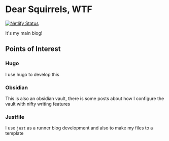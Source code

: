 # Dear Squirrels, WTF

[![Netlify Status](https://api.netlify.com/api/v1/badges/2697be4d-8ffe-444a-b2d7-e7508684e728/deploy-status)](https://app.netlify.com/sites/goofy-pare-d8f823/deploys)

It's my main blog!

## Points of Interest

### Hugo

I use hugo to develop this

### Obsidian

This is also an obsidian vault, there is some posts about how I configure the vault with nifty writing features

### Justfile

I use `just` as a runner blog development and also to make my files to a template
